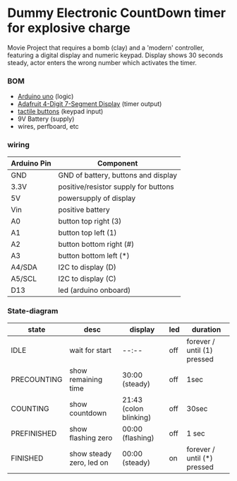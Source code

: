 # Dummy Electronic CountDown timer for explosive charge
Movie Project that requires a bomb (clay) and a 'modern' controller, featuring a digital display and numeric keypad. Display shows 30 seconds steady, actor enters the wrong number which activates the timer.

### BOM
- [Arduino uno](https://docs.arduino.cc/hardware/uno-rev3) (logic)
- [Adafruit 4-Digit 7-Segment Display](https://www.adafruit.com/product/879) (timer output)
- [tactile buttons](https://www.adafruit.com/product/367) (keypad input)
- 9V Battery (supply)
- wires, perfboard, etc

### wiring
| Arduino Pin | Component |
|---|---|
| GND | GND of battery, buttons and display |
| 3.3V | positive/resistor supply for buttons |
| 5V | powersupply of display |
| Vin | positive battery |
| A0 | button top right (3) |
| A1 | button top left (1) |
| A2 | button bottom right (#) |
| A3 | button bottom left (*) |
| A4/SDA  | I2C to display (D) |
| A5/SCL  | I2C to display (C) |
| D13 | led (arduino onboard) |

### State-diagram
|state|desc|display|led|duration|
|---|---|---|---|---|
| IDLE | wait for start |  --:-- | off |forever / until (1) pressed|
| PRECOUNTING | show remaining time | 30:00 (steady) | off |  1sec |
| COUNTING | show countdown | 21:43 (colon blinking)| off |  30sec |
| PREFINISHED | show flashing zero | 00:00 (flashing)| off | 1 sec |
| FINISHED | show steady zero, led on |  00:00 (steady)| on |forever / until (*) pressed |

